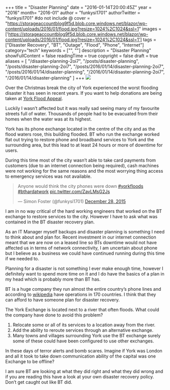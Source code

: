 +++
title = "Disaster Planning"
date = "2016-01-14T20:00:45Z"
year = "2016"
month= "2016-01"
author = "funkysi1701"
authorTwitter = "funkysi1701" #do not include @
cover = "https://storageaccountblog9f5d.blob.core.windows.net/blazor/wp-content/uploads/2016/01/flood.jpg?resize=1024%2C1024&ssl=1"
images = ['https://storageaccountblog9f5d.blob.core.windows.net/blazor/wp-content/uploads/2016/01/flood.jpg?resize=1024%2C1024&ssl=1']
tags = ["Disaster Recovery", "BT", "Outage", "Flood", "Phone", "Internet"]
category="tech"
keywords = ["", ""]
description =  "Disaster Planning"
showFullContent = false
readingTime = true
copyright = false
draft = true
aliases = [
    "/disaster-planning-2oi7",
    "/posts/disaster-planning",
    "/posts/disaster-planning-2oi7",
    "/posts/2016/01/14/disaster-planning-2oi7",
    "/posts/2016/01/14/disaster-planning",
    "/2016/01/14/disaster-planning-2oi7",
    "/2016/01/14/disaster-planning"
]
+++
![](https://storageaccountblog9f5d.blob.core.windows.net/blazor/wp-content/uploads/2016/01/flood.jpg?resize=1024%2C1024&ssl=1)

Over the Christmas break the city of York experienced the worst flooding disaster it has seen in recent years. If you want to help donations are being taken at [York Flood Appeal](https://mydonate.bt.com/events/yorkfloodappeal/272657).

Luckily I wasn’t affected but it was really sad seeing many of my favourite streets full of water. Thousands of people had to be evacuated from their homes when the water was at its highest.

York has its phone exchange located in the centre of the city and as the flood waters rose, this building flooded. BT who run the exchange worked flat out trying to restore phone and broadband services to York and the surrounding area, but this lead to at least 24 hours or more of downtime for users.

During this time most of the city wasn’t able to take card payments from customers (due to an internet connection being required), cash machines were not working for the same reasons and the most worrying thing access to emergency services was not available.

<blockquote class="twitter-tweet"><p lang="en" dir="ltr">Anyone would think the city phones were down <a href="https://twitter.com/hashtag/yorkfloods?src=hash&amp;ref_src=twsrc%5Etfw">#yorkfloods</a> <a href="https://twitter.com/hashtag/bthardatwork?src=hash&amp;ref_src=twsrc%5Etfw">#bthardatwork</a> <a href="https://t.co/ZavLMsG2Js">pic.twitter.com/ZavLMsG2Js</a></p>&mdash; Simon Foster (@funkysi1701) <a href="https://twitter.com/funkysi1701/status/681439632886738944?ref_src=twsrc%5Etfw">December 28, 2015</a></blockquote> <script async src="https://platform.twitter.com/widgets.js" charset="utf-8"></script>

I am in no way critical of the hard working engineers that worked on the BT exchange to restore services to the city. However I have to ask what was contained in the BT disaster recovery plan.

As an IT Manager myself backups and disaster planning is something I need to think about and plan for. Recent investment in our internet connection meant that we are now on a leased line so BTs downtime would not have affected us in terms of network connectivity, I am uncertain about phone but I believe as a business we could have continued running during this time if we needed to.

Planning for a disaster is not something I ever make enough time, however I definitely want to spend more time on it and I do have the basics of a plan in my head which is probably more than BT has.

BT is a huge company they run almost the entire country’s phone lines and according to [wikipedia](https://en.wikipedia.org/wiki/BT_Group) have operations in 170 countries. I think that they can afford to have someone plan for disaster recovery.

The York Exchange is located next to a river that often floods. What could the company have done to avoid this problem?

1. Relocate some or all of its services to a location away from the river.
2. Add the ability to reroute services through an alternative exchange.
3. Many towns and villages surrounding York use the BT exchange surely some of these could have been configured to use other exchanges.

In these days of terror alerts and bomb scares. Imagine if York was London and all it took to take down communication ability of the capital was one Exchange to be offline?

I am sure BT are looking at what they did right and what they did wrong and if you are reading this have a look at your own disaster recovery policy. Don’t get caught out like BT did.